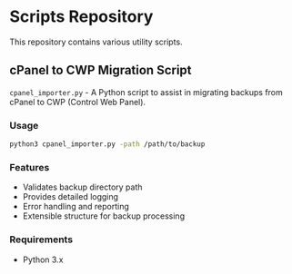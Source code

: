 # Scripts Repository

This repository contains various utility scripts.

## cPanel to CWP Migration Script

`cpanel_importer.py` - A Python script to assist in migrating backups from cPanel to CWP (Control Web Panel).

### Usage

```bash
python3 cpanel_importer.py -path /path/to/backup
```

### Features

- Validates backup directory path
- Provides detailed logging
- Error handling and reporting
- Extensible structure for backup processing

### Requirements

- Python 3.x
